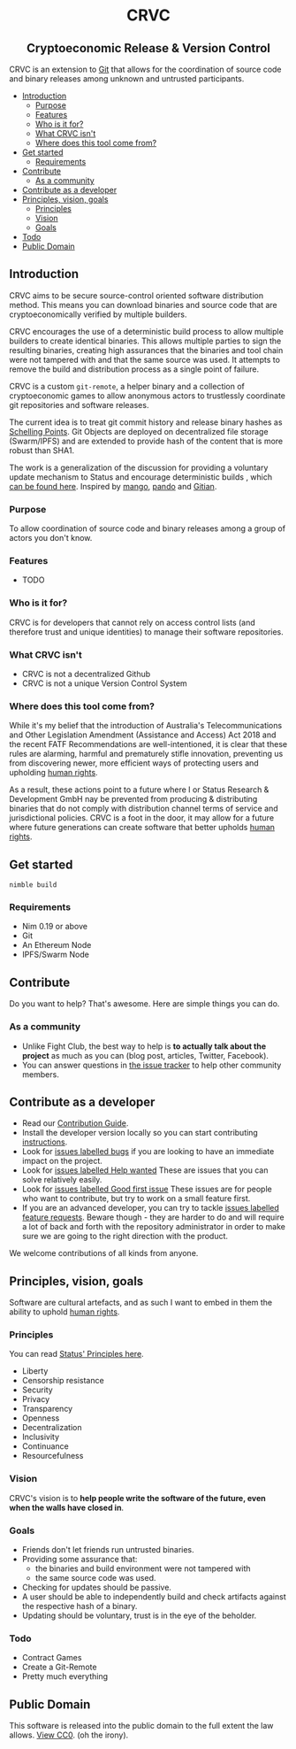 
<h1 align="center">CRVC</h1>
<h2 align="center"> Cryptoeconomic Release & Version Control</h1>

CRVC is an extension to [Git](https://git-scm.com) that allows for the coordination of source code and binary releases among unknown and untrusted participants.

* [Introduction](#introduction)
  * [Purpose](#purpose)
  * [Features](#features)
  * [Who is it for?](#who-is-it-for)
  * [What CRVC isn't](#what-crvc-isnt)
  * [Where does this tool come from?](#where-does-this-tool-come-from)
* [Get started](#get-started)
  * [Requirements](#requirements)
* [Contribute](#contribute)
  * [As a community](#as-a-community)
* [Contribute as a developer](#contribute-as-a-developer)
* [Principles, vision, goals](#principles-vision-goals)
  * [Principles](#principles)
  * [Vision](#vision)
  * [Goals](#goals)
* [Todo](#todo)
* [Public Domain](#public-domain)

## Introduction

CRVC aims to be secure source-control oriented software distribution method. This means you can download binaries and source code that are cryptoeconomically verified by multiple builders.

CRVC encourages the use of a deterministic build process to allow multiple builders to create identical binaries. This allows multiple parties to sign the resulting binaries, creating high assurances that the binaries and tool chain were not tampered with and that the same source was used. It attempts to remove the build and distribution process as a single point of failure.

CRVC is a custom `git-remote`, a helper binary and a collection of cryptoeconomic games to allow anonymous actors to trustlessly coordinate git repositories and software releases.

The current idea is to treat git commit history and release binary hashes as [Schelling Points](https://en.wikipedia.org/wiki/Focal_point_(game_theory)).
Git Objects are deployed on decentralized file storage (Swarm/IPFS) and are extended to provide hash of the content that is more robust than SHA1.

The work is a generalization of the discussion for providing a voluntary update mechanism to Status and encourage deterministic builds , which [can be found here](https://discuss.status.im/t/self-updating-status/964).
Inspired by [mango](https://github.com/axic/mango), [pando](https://github.com/pandonetwork/pando) and [Gitian](https://gitian.org).

### Purpose

To allow coordination of source code and binary releases among a group of actors you don't know. 

### Features

- TODO

### Who is it for?

CRVC is for developers that cannot rely on access control lists (and therefore trust and unique identities) to manage their software repositories.

### What CRVC isn't

 * CRVC is not a decentralized Github
 * CRVC is not a unique Version Control System

### Where does this tool come from?

While it's my belief that the introduction of Australia's Telecommunications and Other Legislation Amendment (Assistance and Access) Act 2018 and the recent FATF Recommendations are well-intentioned, it is clear that these rules are alarming, harmful and prematurely stifle innovation, preventing us from discovering newer, more efficient ways of protecting users and upholding [human rights](http://www.un.org/en/universal-declaration-human-rights/).

As a result, these actions point to a future where I or Status Research & Development GmbH nay be prevented from producing & distributing binaries that do not comply with distribution channel terms of service and jurisdictional policies. CRVC is a foot in the door, it may allow for a future where future generations can create software that better upholds [human rights](http://www.un.org/en/universal-declaration-human-rights/).

## Get started

`nimble build`

### Requirements

- Nim 0.19 or above
- Git
- An Ethereum Node
- IPFS/Swarm Node

## Contribute

Do you want to help? That's awesome. Here are simple things you can do.

### As a community

* Unlike Fight Club, the best way to help is **to actually talk about the project** as much as you can (blog post, articles, Twitter, Facebook).
* You can answer questions in [the issue tracker](https://github.com/status-im/crvc/issues) to help other community members.

## Contribute as a developer

* Read our [Contribution Guide](/CONTRIBUTING.md).
* Install the developer version locally so you can start contributing [instructions](/docs/contribute/index.md).
* Look for [issues labelled bugs](https://github.com/status-im/crvc/issues?q=is%3Aopen+is%3Aissue+label%3Abug) if you are looking to have an immediate impact on the project.
* Look for [issues labelled Help wanted](https://github.com/status-im/crvc/issues?q=is%3Aissue+is%3Aopen+label%3A%22help+wanted%22) These are issues that you can solve relatively easily.
* Look for [issues labelled Good first issue](https://github.com/status-im/crvc/labels/good%20first%20issue) These issues are for people who want to contribute, but try to work on a small feature first.
* If you are an advanced developer, you can try to tackle [issues labelled feature requests](https://github.com/status-im/crvc/issues?q=is%3Aopen+is%3Aissue+label%3A%22feature+request%22). Beware though - they are harder to do and will require a lot of back and forth with the repository administrator in order to make sure we are going to the right direction with the product.

We welcome contributions of all kinds from anyone.

## Principles, vision, goals

Software are cultural artefacts, and as such I want to embed in them the ability to uphold [human rights](http://www.un.org/en/universal-declaration-human-rights/).

### Principles

You can read [Status' Principles here](https://our.status.im/our-principles/).

* Liberty
* Censorship resistance
* Security
* Privacy
* Transparency
* Openness
* Decentralization
* Inclusivity
* Continuance
* Resourcefulness

### Vision

CRVC's vision is to **help people write the software of the future, even when the walls have closed in**.

### Goals

- Friends don't let friends run untrusted binaries.
- Providing some assurance that:
    + the binaries and build environment were not tampered with
    + the same source code was used.
- Checking for updates should be passive.
- A user should be able to independently build and check artifacts against the respective hash of a binary.
- Updating should be voluntary, trust is in the eye of the beholder.

### Todo
- Contract Games
- Create a Git-Remote
- Pretty much everything

## Public Domain

This software is released into the public domain to the full extent the law allows. [View CC0](/LICENSE.md).
(oh the irony).